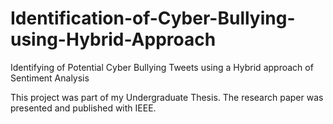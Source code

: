 # Identification-of-Cyber-Bullying-using-Hybrid-Approach
Identifying of Potential Cyber Bullying Tweets using a Hybrid approach of Sentiment Analysis

This project was part of my Undergraduate Thesis. The research paper was presented and published with IEEE. 
